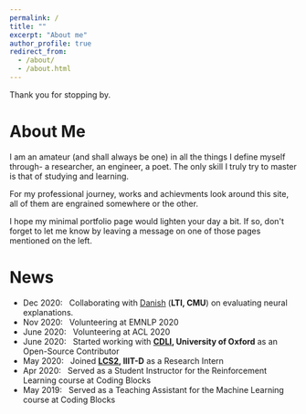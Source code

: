```yaml
---
permalink: /
title: ""
excerpt: "About me"
author_profile: true
redirect_from: 
  - /about/
  - /about.html
---
```


Thank you for stopping by.

# About Me

I am an amateur (and shall always be one) in all the things I define myself through- a researcher, an engineer, a poet. The only skill I truly try to master is that of studying and learning.

For my professional journey, works and achievments look around this site, all of them are engrained somewhere or the other.

I hope my minimal portfolio page would lighten your day a bit. If so, don't forget to let me know by leaving a message on one of those pages mentioned on the left.

# News
- Dec 2020: &nbsp; Collaborating with [Danish](https://www.cs.cmu.edu/~ddanish/) (**LTI, CMU**) on evaluating neural explanations.
- Nov 2020: &nbsp; Volunteering at EMNLP 2020 <br>
- June 2020: &nbsp; Volunteering at ACL 2020 <br>
- June 2020: &nbsp; Started working with **[CDLI](https://cdli.ucla.edu/), University of Oxford** as an Open-Source Contributor <br>
- May 2020: &nbsp; Joined **[LCS2](http://lcs2.iiitd.edu.in/), IIIT-D** as a Research Intern <br>
- Apr 2020: &nbsp; Served as a Student Instructor for the Reinforcement Learning course at Coding Blocks <br>
- May 2019: &nbsp; Served as a Teaching Assistant for the Machine Learning course at Coding Blocks <br>
